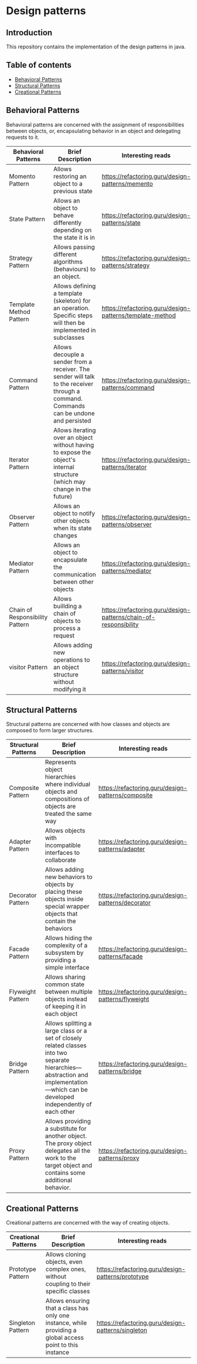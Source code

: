 # Design patterns

## Introduction

This repository contains the implementation of the design patterns in java.

## Table of contents

- [Behavioral Patterns](#behavioral-patterns)
- [Structural Patterns](#structural-patterns)
- [Creational Patterns](#creational-patterns)
  
## Behavioral Patterns

Behavioral patterns are concerned with the assignment of responsibilities between objects, or, encapsulating behavior in an object and delegating requests to it.

|Behavioral Patterns|Brief Description|Interesting reads|
| --- | --- | --- |
| Momento Pattern|Allows restoring an object to a previous state| <https://refactoring.guru/design-patterns/memento> |
| State Pattern|Allows an object to behave differently depending on the state it is in |<https://refactoring.guru/design-patterns/state> |
| Strategy Pattern|Allows passing different algorithms (behaviours) to an object. |<https://refactoring.guru/design-patterns/strategy> |
| Template Method Pattern|Allows defining a template (skeleton) for an operation. Specific steps will then be implemented in subclasses| <https://refactoring.guru/design-patterns/template-method>|
| Command Pattern|Allows decouple a sender from a receiver. The sender will talk to the receiver through a command. Commands can be undone and persisted|<https://refactoring.guru/design-patterns/command>|
|Iterator Pattern|Allows iterating over an object without having to expose the object's internal structure (which may change in the future)|<https://refactoring.guru/design-patterns/iterator>|
|Observer Pattern|Allows an object to notify other objects when its state changes|<https://refactoring.guru/design-patterns/observer>|
|Mediator Pattern|Allows an object to encapsulate the communication between other objects|<https://refactoring.guru/design-patterns/mediator>|
|Chain of Responsibility Pattern|Allows buillding a chain of objects to process a request|<https://refactoring.guru/design-patterns/chain-of-responsibility>|
|visitor Pattern|Allows adding new operations to an object structure without modifying it|<https://refactoring.guru/design-patterns/visitor>|

## Structural Patterns

Structural patterns are concerned with how classes and objects are composed to form larger structures.

|Structural Patterns|Brief Description|Interesting reads|
| --- | --- | --- |
|Composite Pattern|Represents object hierarchies where individual objects and compositions of objects are treated the same way|<https://refactoring.guru/design-patterns/composite>|
|Adapter Pattern|Allows objects with incompatible interfaces to collaborate|<https://refactoring.guru/design-patterns/adapter>|
|Decorator Pattern|Allows adding new behaviors to objects by placing these objects inside special wrapper objects that contain the behaviors|<https://refactoring.guru/design-patterns/decorator>|
|Facade Pattern|Allows hiding the complexity of a subsystem by providing a simple interface|<https://refactoring.guru/design-patterns/facade>|
|Flyweight Pattern|Allows sharing common state between multiple objects instead of keeping it in each object|<https://refactoring.guru/design-patterns/flyweight>|
|Bridge Pattern|Allows splitting a large class or a set of closely related classes into two separate hierarchies—abstraction and implementation—which can be developed independently of each other|<https://refactoring.guru/design-patterns/bridge>|
|Proxy Pattern|Allows providing a substitute for another object. The proxy object delegates all the work to the target object and contains some additional behavior. |<https://refactoring.guru/design-patterns/proxy>|

## Creational Patterns

Creational patterns are concerned with the way of creating objects.

|Creational Patterns|Brief Description|Interesting reads|
| --- | --- | --- |
|Prototype Pattern|Allows cloning objects, even complex ones, without coupling to their specific classes|<https://refactoring.guru/design-patterns/prototype>|
|Singleton Pattern|Allows ensuring that a class has only one instance, while providing a global access point to this instance|<https://refactoring.guru/design-patterns/singleton>|
